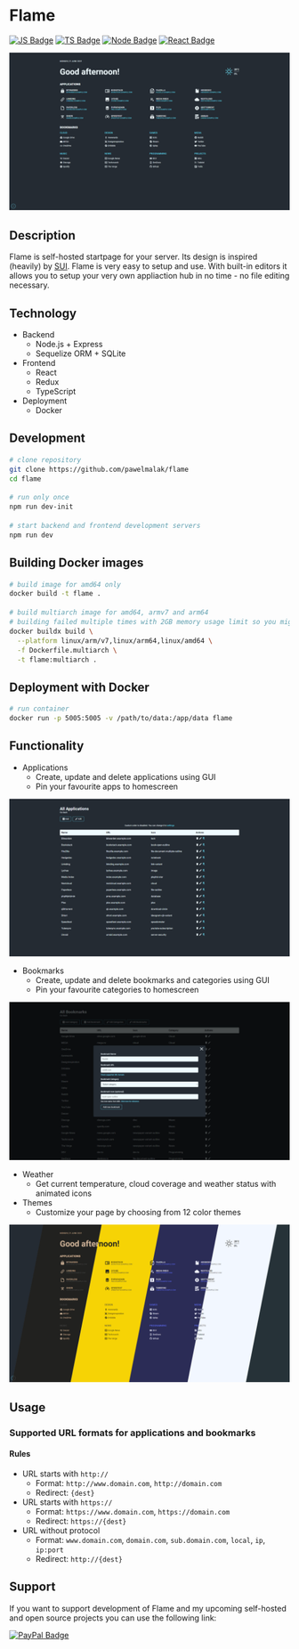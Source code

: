 # Flame

[![JS Badge](https://img.shields.io/badge/JavaScript-F7DF1E?style=for-the-badge&logo=javascript&logoColor=black)](https://shields.io/)
[![TS Badge](https://img.shields.io/badge/TypeScript-007ACC?style=for-the-badge&logo=typescript&logoColor=white)](https://shields.io/)
[![Node Badge](https://img.shields.io/badge/Node.js-43853D?style=for-the-badge&logo=node.js&logoColor=white)](https://shields.io/)
[![React Badge](https://img.shields.io/badge/React-20232A?style=for-the-badge&logo=react&logoColor=61DAFB)](https://shields.io/)

![Homescreen screenshot](./github/_home.png)

## Description
Flame is self-hosted startpage for your server. Its design is inspired (heavily) by [SUI](https://github.com/jeroenpardon/sui). Flame is very easy to setup and use. With built-in editors it allows you to setup your very own appliaction hub in no time - no file editing necessary.

## Technology
- Backend
  - Node.js + Express
  - Sequelize ORM + SQLite
- Frontend
  - React 
  - Redux
  - TypeScript
- Deployment
  - Docker

## Development
```sh
# clone repository
git clone https://github.com/pawelmalak/flame
cd flame

# run only once
npm run dev-init

# start backend and frontend development servers
npm run dev
```

## Building Docker images
```sh
# build image for amd64 only
docker build -t flame .

# build multiarch image for amd64, armv7 and arm64
# building failed multiple times with 2GB memory usage limit so you might want to increase it
docker buildx build \
  --platform linux/arm/v7,linux/arm64,linux/amd64 \
  -f Dockerfile.multiarch \
  -t flame:multiarch .
```

## Deployment with Docker
```sh
# run container
docker run -p 5005:5005 -v /path/to/data:/app/data flame
```

## Functionality
- Applications
  - Create, update and delete applications using GUI
  - Pin your favourite apps to homescreen

![Homescreen screenshot](./github/_apps.png)

- Bookmarks
  - Create, update and delete bookmarks and categories using GUI
  - Pin your favourite categories to homescreen

![Homescreen screenshot](./github/_bookmarks.png)

- Weather
  - Get current temperature, cloud coverage and weather status with animated icons
- Themes
  - Customize your page by choosing from 12 color themes 

![Homescreen screenshot](./github/_themes.png)

## Usage
### Supported URL formats for applications and bookmarks
#### Rules
- URL starts with `http://`
  - Format: `http://www.domain.com`, `http://domain.com`
  - Redirect: `{dest}`
- URL starts with `https://`
  - Format: `https://www.domain.com`, `https://domain.com`
  - Redirect: `https://{dest}`
- URL without protocol
  - Format: `www.domain.com`, `domain.com`, `sub.domain.com`, `local`, `ip`, `ip:port`
  - Redirect: `http://{dest}`

## Support
If you want to support development of Flame and my upcoming self-hosted and open source projects you can use the following link:

[![PayPal Badge](https://img.shields.io/badge/PayPal-00457C?style=for-the-badge&logo=paypal&logoColor=white)](https://www.paypal.com/paypalme/pawelmalak)